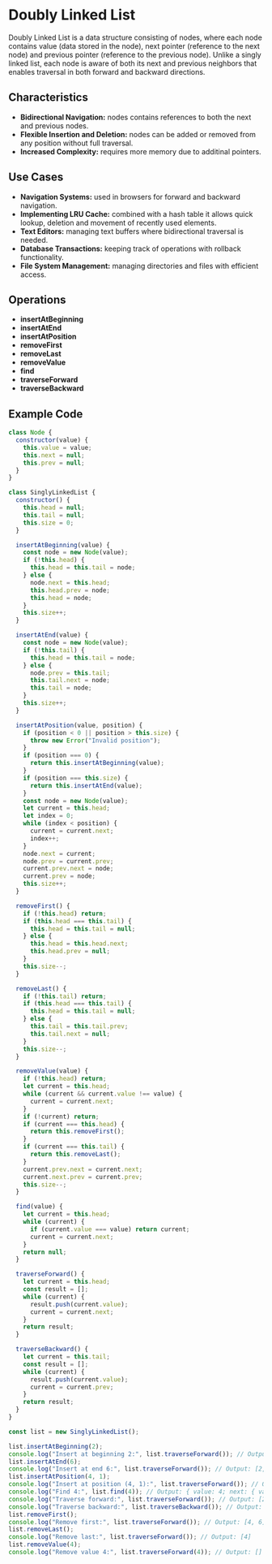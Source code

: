 # Doubly Linked List

Doubly Linked List is a data structure consisting of nodes, where each node contains value (data stored in the node), next pointer (reference to the next node) and previous pointer (reference to the previous node). Unlike a singly linked list, each node is aware of both its next and previous neighbors that enables traversal in both forward and backward directions.

## Characteristics

- **Bidirectional Navigation:** nodes contains references to both the next and previous nodes.
- **Flexible Insertion and Deletion:** nodes can be added or removed from any position without full traversal.
- **Increased Complexity:** requires more memory due to additinal pointers.

## Use Cases

- **Navigation Systems:** used in browsers for forward and backward navigation.
- **Implementing LRU Cache:** combined with a hash table it allows quick lookup, deletion and movement of recently used elements.
- **Text Editors:** managing text buffers where bidirectional traversal is needed.
- **Database Transactions:** keeping track of operations with rollback functionality.
- **File System Management:** managing directories and files with efficient access.

## Operations

- **insertAtBeginning**
- **insertAtEnd**
- **insertAtPosition**
- **removeFirst**
- **removeLast**
- **removeValue**
- **find**
- **traverseForward**
- **traverseBackward**

## Example Code

```js
class Node {
  constructor(value) {
    this.value = value;
    this.next = null;
    this.prev = null;
  }
}

class SinglyLinkedList {
  constructor() {
    this.head = null;
    this.tail = null;
    this.size = 0;
  }

  insertAtBeginning(value) {
    const node = new Node(value);
    if (!this.head) {
      this.head = this.tail = node;
    } else {
      node.next = this.head;
      this.head.prev = node;
      this.head = node;
    }
    this.size++;
  }

  insertAtEnd(value) {
    const node = new Node(value);
    if (!this.tail) {
      this.head = this.tail = node;
    } else {
      node.prev = this.tail;
      this.tail.next = node;
      this.tail = node;
    }
    this.size++;
  }

  insertAtPosition(value, position) {
    if (position < 0 || position > this.size) {
      throw new Error("Invalid position");
    }
    if (position === 0) {
      return this.insertAtBeginning(value);
    }
    if (position === this.size) {
      return this.insertAtEnd(value);
    }
    const node = new Node(value);
    let current = this.head;
    let index = 0;
    while (index < position) {
      current = current.next;
      index++;
    }
    node.next = current;
    node.prev = current.prev;
    current.prev.next = node;
    current.prev = node;
    this.size++;
  }

  removeFirst() {
    if (!this.head) return;
    if (this.head === this.tail) {
      this.head = this.tail = null;
    } else {
      this.head = this.head.next;
      this.head.prev = null;
    }
    this.size--;
  }

  removeLast() {
    if (!this.tail) return;
    if (this.head === this.tail) {
      this.head = this.tail = null;
    } else {
      this.tail = this.tail.prev;
      this.tail.next = null;
    }
    this.size--;
  }

  removeValue(value) {
    if (!this.head) return;
    let current = this.head;
    while (current && current.value !== value) {
      current = current.next;
    }
    if (!current) return;
    if (current === this.head) {
      return this.removeFirst();
    }
    if (current === this.tail) {
      return this.removeLast();
    }
    current.prev.next = current.next;
    current.next.prev = current.prev;
    this.size--;
  }

  find(value) {
    let current = this.head;
    while (current) {
      if (current.value === value) return current;
      current = current.next;
    }
    return null;
  }

  traverseForward() {
    let current = this.head;
    const result = [];
    while (current) {
      result.push(current.value);
      current = current.next;
    }
    return result;
  }

  traverseBackward() {
    let current = this.tail;
    const result = [];
    while (current) {
      result.push(current.value);
      current = current.prev;
    }
    return result;
  }
}

const list = new SinglyLinkedList();

list.insertAtBeginning(2);
console.log("Insert at beginning 2:", list.traverseForward()); // Output: [2]
list.insertAtEnd(6);
console.log("Insert at end 6:", list.traverseForward()); // Output: [2, 6]
list.insertAtPosition(4, 1);
console.log("Insert at position (4, 1):", list.traverseForward()); // Output: [2, 4, 6]
console.log("Find 4:", list.find(4)); // Output: { value: 4; next: { value: 6; next: null; prev: {}; }; prev: { value: 2; next: {}; prev: null; }; }
console.log("Traverse forward:", list.traverseForward()); // Output: [2, 4, 6]
console.log("Traverse backward:", list.traverseBackward()); // Output: [6, 4, 2]
list.removeFirst();
console.log("Remove first:", list.traverseForward()); // Output: [4, 6]
list.removeLast();
console.log("Remove last:", list.traverseForward()); // Output: [4]
list.removeValue(4);
console.log("Remove value 4:", list.traverseForward(4)); // Output: []
```
